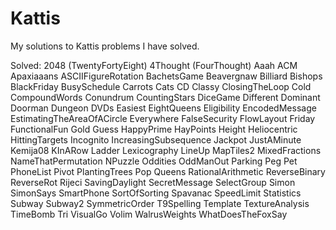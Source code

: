 # Kattis
My solutions to Kattis problems I have solved.

Solved:
2048 (TwentyFortyEight)
4Thought (FourThought)
Aaah
ACM
Apaxiaaans
ASCIIFigureRotation
BachetsGame
Beavergnaw
Billiard
Bishops
BlackFriday
BusySchedule
Carrots
Cats
CD
Classy
ClosingTheLoop
Cold
CompoundWords
Conundrum
CountingStars
DiceGame
Different
Dominant
Doorman
Dungeon
DVDs
Easiest
EightQueens
Eligibility
EncodedMessage
EstimatingTheAreaOfACircle
Everywhere
FalseSecurity
FlowLayout
Friday
FunctionalFun
Gold
Guess
HappyPrime
HayPoints
Height
Heliocentric
HittingTargets
Incognito
IncreasingSubsequence
Jackpot
JustAMinute
Kemija08
KInARow
Ladder
Lexicography
LineUp
MapTiles2
MixedFractions
NameThatPermutation
NPuzzle
Oddities
OddManOut
Parking
Peg
Pet
PhoneList
Pivot
PlantingTrees
Pop
Queens
RationalArithmetic
ReverseBinary
ReverseRot
Rijeci
SavingDaylight
SecretMessage
SelectGroup
Simon
SimonSays
SmartPhone
SortOfSorting
Spavanac
SpeedLimit
Statistics
Subway
Subway2
SymmetricOrder
T9Spelling
Template
TextureAnalysis
TimeBomb
Tri
VisualGo
Volim
WalrusWeights
WhatDoesTheFoxSay
